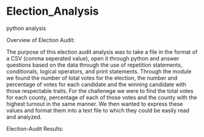# Election_Analysis
python analysis

Overview of Election Audit:

The purpose of this election audit analysis was to take a file in the format of a CSV (comma seperated value), open it through python and answer questions based on the data through the use of repetition statements, conditionals, logical operators, and print statements. Through the module we found the number of total votes for the election, the number and percentage of votes for each candidate and the winning candidate with those respectable traits. For the challenege we were to find the total votes for each county, percentage of each of those votes and the county with the highest turnout in the same manner. We then wanted to express these values and format them into a text file to which they could be easily read and analyzed. 

Election-Audit Results:

